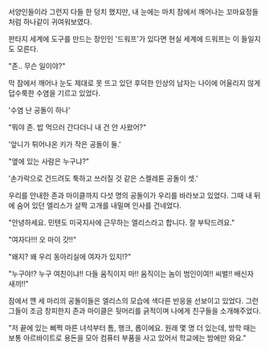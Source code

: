 서양인들이라 그런지 다들 한 덩치 했지만, 내 눈에는 마치 잠에서 깨어나는 꼬마요정들처럼 하나같이 귀여워보였다. 

판타지 세계에 도구를 만드는 장인인 '드워프'가 있다면 현실 세계에 드워프는 이 들일지도 모른다.

"존.. 무슨 일이야?"

막 잠에서 깨어나 눈도 제대로 못 뜨고 있던 후덕한 인상의 남자는 나이에 어울리지 않게 덥수룩한 수염을 기르고 있었다.

'수염 난 공돌이 하나'

"뭐야 존. 밥 먹으러 간다더니 내 건 안 사왔어?"

'앞니가 튀어나온 키가 작은 공돌이 둘.'

"옆에 있는 사람은 누구냐?"

'손가락으로 건드려도 툭하고 쓰러질 것 같은 스켈레톤 공돌이 셋.'

우리를 안내한 존과 마이클까지 다섯 명의 공돌이가 우리를 바라보고 있었다. 그때 내 뒤에 숨어 있던 엘리스가 살짝 고개를 내밀며 인사를 건네었다.

"안녕하세요. 민텐도 미국지사에 근무하는 엘리스라고 합니다. 잘 부탁드려요."

"여자다!!! 오 마이 갓!!"

"왜지? 왜 우리 동아리실에 여자가 있지!?"

"누구야!? 누구 여친이냐!! 다들 움직이지 마!! 움직이는 놈이 범인이여!! 씨벌!! 배신자 새끼!!"

잠에서 깬 세 마리의 공돌이들은 엘리스의 모습에 색다른 반응을 선보이고 있었다. 그런 그들이 조금 창피한지 존과 마이클은 뒷머리를 긁적이며 나에게 친구들을 소개해주었다.

"저 끝에 있는 삐쩍 마른 녀석부터 톰, 행크, 롭이에요. 원래 몇 명 더 있는데, 방학 때는 보통 아르바이트로 용돈을 모아 컴퓨터 부품을 사고 있어서 학교에는 밤에만 와요."